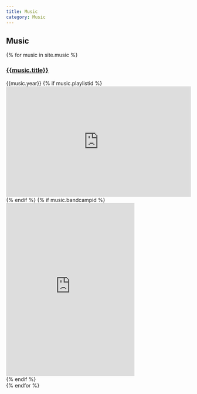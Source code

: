```yaml
---
title: Music
category: Music
---
```


## Music
<div id="music-list">
  {% for music in site.music %}
  <div class="row" title="{{music.title}}">
    <div class="col-sm-12">
      <h3>
        <a href="{{music.externalurl}}">{{music.title}}</a>
      </h3>
      <span>{{music.year}}</span>
      {% if music.playlistid %}
      <div class="playlist-embed">
        <iframe width="100%" height="300" scrolling="no" frameborder="no" src="https://w.soundcloud.com/player/?url=https%3A//api.soundcloud.com/playlists/{{ music.playlistid}}&amp;auto_play=false&amp;hide_related=false&amp;show_comments=false&amp;show_user=true&amp;show_reposts=false&amp;visual=false"></iframe>
      </div>
      {% endif %}
      {% if music.bandcampid %}
      <div class="playlist-embed">
        <iframe style="border: 0; width: 350px; height: 470px;" src="https://bandcamp.com/EmbeddedPlayer/album={{music.bandcampid}}/size=large/bgcol=ffffff/linkcol=0687f5/tracklist=false/transparent=true/" seamless></iframe>
      </div>
      {% endif %}
    </div>
  </div>
  {% endfor %}
</div>

<script type="text/javascript" src="/assets/javascripts/filter.js"></script>
<script type="text/javascript">
  (function() {

    let OZET = window.OZET || {};

    OZET.MUSIC = [{% for music in site.music %}{
      title: "{{music.title}}",
      date: '{{music.date}}'
    },{% endfor %}]

    const revCron = [...OZET.MUSIC].sort(function(a, b) {
      return (a.date > b.date) ? 1 : -1;
    }).reverse()

    OZET.filter(revCron, '#music-list', (item, el) => {
      return $(el).attr('title') === item.title
    })

  })()
</script>

